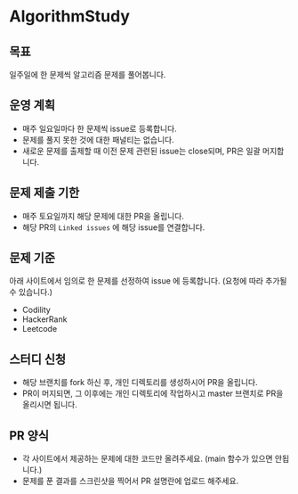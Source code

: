 # AlgorithmStudy
## 목표
일주일에 한 문제씩 알고리즘 문제를 풀어봅니다.

## 운영 계획
- 매주 일요일마다 한 문제씩 issue로 등록합니다.
- 문제를 풀지 못한 것에 대한 패널티는 없습니다.
- 새로운 문제를 출제할 때 이전 문제 관련된 issue는 close되며, PR은 일괄 머지합니다.

## 문제 제출 기한
- 매주 토요일까지 해당 문제에 대한 PR을 올립니다.
- 해당 PR의 `Linked issues` 에 해당 issue를 연결합니다.

## 문제 기준
아래 사이트에서 임의로 한 문제를 선정하여 issue 에 등록합니다. (요청에 따라 추가될 수 있습니다.)
- Codility
- HackerRank
- Leetcode

## 스터디 신청
- 해당 브랜치를 fork 하신 후, 개인 디렉토리를 생성하시어 PR을 올립니다.
- PR이 머지되면, 그 이후에는 개인 디렉토리에 작업하시고 master 브랜치로 PR을 올리시면 됩니다.

## PR 양식
- 각 사이트에서 제공하는 문제에 대한 코드만 올려주세요. (main 함수가 있으면 안됩니다.)
- 문제를 푼 결과를 스크린샷을 찍어서 PR 설명란에 업로드 해주세요.
